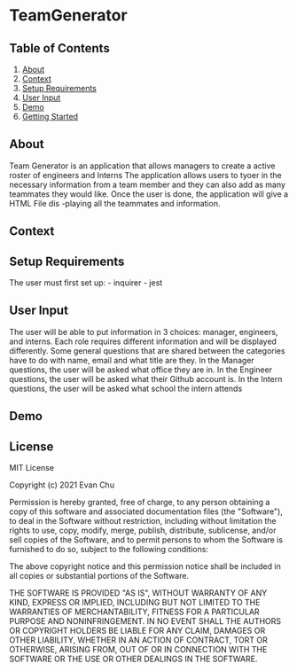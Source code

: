 # TeamGenerator

## Table of Contents


1. [About](#about)
1. [Context](#context)
1. [Setup Requirements](#setup-requirements)
1. [User Input](#user-input)
1. [Demo](#demo)
1. [Getting Started](#getting-started)



## About

Team Generator is an application that allows managers to create a active roster of engineers and Interns
The application allows users to tyoer in the necessary information from a team member and they can also
add as many teammates they would like. Once the user is done, the application will give a HTML File dis
-playing all the teammates and information.


## Context

	

## Setup Requirements 

The user must first set up:
	- inquirer
	- jest


## User Input
The user will be able to put information in 3 choices: manager, engineers, and interns. Each role requires
different information and will be displayed differently. Some general questions that are shared between the 
categories have to do with name, email and what title are they. In the Manager questions, the user will be 
asked what office they are in. In the Engineer questions, the user will be asked what their Github account is.
In the Intern questions, the user will be asked what school the intern attends


## Demo



## License

MIT License

Copyright (c) 2021 Evan Chu

Permission is hereby granted, free of charge, to any person obtaining a copy
of this software and associated documentation files (the "Software"), to deal
in the Software without restriction, including without limitation the rights
to use, copy, modify, merge, publish, distribute, sublicense, and/or sell
copies of the Software, and to permit persons to whom the Software is
furnished to do so, subject to the following conditions:

The above copyright notice and this permission notice shall be included in all
copies or substantial portions of the Software.

THE SOFTWARE IS PROVIDED "AS IS", WITHOUT WARRANTY OF ANY KIND, EXPRESS OR
IMPLIED, INCLUDING BUT NOT LIMITED TO THE WARRANTIES OF MERCHANTABILITY,
FITNESS FOR A PARTICULAR PURPOSE AND NONINFRINGEMENT. IN NO EVENT SHALL THE
AUTHORS OR COPYRIGHT HOLDERS BE LIABLE FOR ANY CLAIM, DAMAGES OR OTHER
LIABILITY, WHETHER IN AN ACTION OF CONTRACT, TORT OR OTHERWISE, ARISING FROM,
OUT OF OR IN CONNECTION WITH THE SOFTWARE OR THE USE OR OTHER DEALINGS IN THE
SOFTWARE.